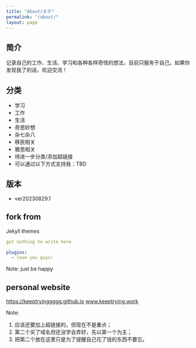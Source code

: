 ```yaml
---
title: "About/关于"
permalink: "/about/"
layout: page
---
```


## 简介

记录自己的工作、生活、学习和各种各样奇怪的想法，目前只服务于自己。如果你发现我了的话，欢迎交流！

## 分类

 - 学习
 - 工作
 - 生活
 - 奇思妙想
 - 杂七杂八
 - 移民相关
 - 雅思相关
 - 待进一步分类/添加超链接
 - 可以通过以下方式支持我：TBD

## 版本

- ver20230829.1

## fork from

Jekyll themes

```yaml
got nothing to write here

plugins:
  - love you guys!
```

Note: just be happy

## personal website

https://keeptryinggggg.github.io
www.keeptrying.work

Note:
1. 应该还要加上超链接的，但现在不是重点；
2. 第二个买了域名但还没学会弄好，先以第一个为主；
3. 把第二个放在这里只是为了提醒自己花了钱的东西不要忘。

